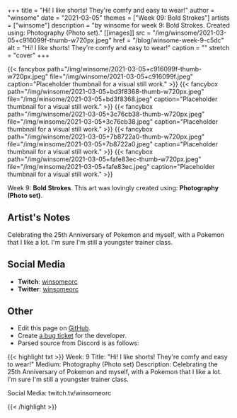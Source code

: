 +++
title =       "Hi! I like shorts! They're comfy and easy to wear!"
author =      "winsome"
date =        "2021-03-05"
themes =      ["Week 09: Bold Strokes"]
artists =     ["winsome"]
description = "by winsome for week 9: Bold Strokes. Created using: Photography (Photo set)."
[[images]]
      src = "/img/winsome/2021-03-05+c916099f-thumb-w720px.jpeg"
      href = "/blog/winsome-week-9-c5dc"
      alt = "Hi! I like shorts! They're comfy and easy to wear!"
      caption = ""
      stretch = "cover"
+++

{{< fancybox path="/img/winsome/2021-03-05+c916099f-thumb-w720px.jpeg" file="/img/winsome/2021-03-05+c916099f.jpeg" caption="Placeholder thumbnail for a visual still work." >}}
{{< fancybox path="/img/winsome/2021-03-05+bd3f8368-thumb-w720px.jpeg" file="/img/winsome/2021-03-05+bd3f8368.jpeg" caption="Placeholder thumbnail for a visual still work." >}}
{{< fancybox path="/img/winsome/2021-03-05+3c76cb38-thumb-w720px.jpeg" file="/img/winsome/2021-03-05+3c76cb38.jpeg" caption="Placeholder thumbnail for a visual still work." >}}
{{< fancybox path="/img/winsome/2021-03-05+7b8722a0-thumb-w720px.jpeg" file="/img/winsome/2021-03-05+7b8722a0.jpeg" caption="Placeholder thumbnail for a visual still work." >}}
{{< fancybox path="/img/winsome/2021-03-05+fafe83ec-thumb-w720px.jpeg" file="/img/winsome/2021-03-05+fafe83ec.jpeg" caption="Placeholder thumbnail for a visual still work." >}}


Week 9: **Bold Strokes**. This art was lovingly created using: **Photography (Photo set)**.

## Artist's Notes

Celebrating the 25th Anniversary of Pokemon and myself, with a Pokemon that I like a lot. I'm sure I'm still a youngster trainer class.

## Social Media

- **Twitch**: <a href='https://twitch.tv/winsomeorc' target='_blank'>winsomeorc</a>
- **Twitter**: <a href='https://twitter.com/winsomeorc' target='_blank'>winsomeorc</a>

## Other

- Edit this page on [GitHub](https://github.com/teaminkling/web-refresh/edit/main/content/blog/winsome-week-9-c5dc.md).
- Create [a bug ticket](https://github.com/teaminkling/web-refresh/issues/new?assignees=&labels=bug&template=problem-report.md&title=) for the developer.
- Parsed source from Discord is as follows:

{{< highlight txt >}}
Week: 9
Title:  "Hi! I like shorts! They're comfy and easy to wear!"
Medium:  Photography (Photo set)
Description: 
Celebrating the 25th Anniversary of Pokemon and myself, with a Pokemon that I like a lot. I'm sure I'm still a youngster trainer class.

Social Media: twitch.tv/winsomeorc








{{< /highlight >}}